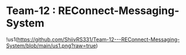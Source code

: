 # Team-12 : REConnect-Messaging-System


!us1(https://github.com/ShiivRS331/Team-12---REConnect-Messaging-System/blob/main/us1.png?raw=true)
